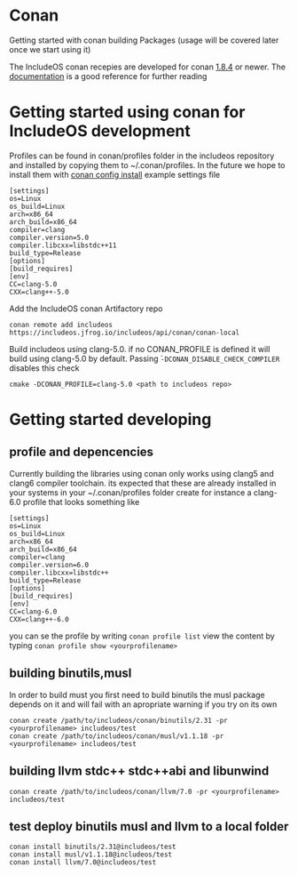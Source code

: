 # Conan
Getting started with conan building Packages (usage will be covered later once we start using it)

The IncludeOS conan recepies are developed for conan [1.8.4](https://github.com/conan-io/conan/releases/tag/1.8.4) or newer.
The [documentation](https://docs.conan.io/en/latest/index.html) is a good reference for further reading

# Getting started using conan for IncludeOS development
Profiles can be found in conan/profiles folder in the includeos repository and installed by copying them to ~/.conan/profiles. In the future we hope to install them with
[conan config install](https://docs.conan.io/en/latest/reference/commands/consumer/config.html#conan-config-install)
example settings file
```
[settings]
os=Linux
os_build=Linux
arch=x86_64
arch_build=x86_64
compiler=clang
compiler.version=5.0
compiler.libcxx=libstdc++11
build_type=Release
[options]
[build_requires]
[env]
CC=clang-5.0
CXX=clang++-5.0
```
Add the IncludeOS conan Artifactory repo
```
conan remote add includeos https://includeos.jfrog.io/includeos/api/conan/conan-local
```

Build includeos using clang-5.0. if no CONAN_PROFILE is defined it will build using clang-5.0 by default.
Passing ́`-DCONAN_DISABLE_CHECK_COMPILER` disables this check
```
cmake -DCONAN_PROFILE=clang-5.0 <path to includeos repo>
```

# Getting started developing
## profile and depencencies
Currently building the libraries using conan only works using clang5 and clang6 compiler toolchain. its expected that these are already installed in your systems
in your ~/.conan/profiles folder create for instance a clang-6.0 profile that looks something like
```
[settings]
os=Linux
os_build=Linux
arch=x86_64
arch_build=x86_64
compiler=clang
compiler.version=6.0
compiler.libcxx=libstdc++
build_type=Release
[options]
[build_requires]
[env]
CC=clang-6.0
CXX=clang++-6.0

```
you can se the profile by writing
        `conan profile list`
view the content by typing
        `conan profile show <yourprofilename>`
## building binutils,musl
In order to build must you first need to build binutils the musl package depends on it and will fail with an apropriate warning if you try on its own
```
conan create /path/to/includeos/conan/binutils/2.31 -pr <yourprofilename> includeos/test
conan create /path/to/includeos/conan/musl/v1.1.18 -pr <yourprofilename> includeos/test
```

## building llvm stdc++ stdc++abi and libunwind
```
conan create /path/to/includeos/conan/llvm/7.0 -pr <yourprofilename> includeos/test
```

## test deploy binutils musl and llvm to a local folder
```
conan install binutils/2.31@includeos/test
conan install musl/v1.1.18@includeos/test
conan install llvm/7.0@includeos/test
```
